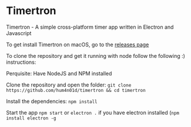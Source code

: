 # Timertron
Timertron - A simple cross-platform timer app written in Electron and Javascript

To get install Timertron on macOS, go to the [releases page](https://github.com/Hum4n01d/Timertron/releases)

To clone the repository and get it running with node follow the following :) instructions:

Perquisite: Have NodeJS and NPM installed

Clone the repository and open the folder:
`git clone https://github.com/hum4n01d/timertron && cd timertron`

Install the dependencies:
`npm install`

Start the app
`npm start` or `electron .` if you have electron installed (`npm install electron -g`
